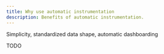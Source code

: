 ```yaml
---
title: Why use automatic instrumentation
description: Benefits of automatic instrumentation.
---
```


Simplicity, standardized data shape, automatic dashboarding

TODO
